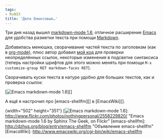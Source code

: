```yaml
---
tags:
- RuNIX
title: 'Дела Емаксовые…'
---
```


Три дня назад вышел [markdown-mode 1.6][], отличное расширение [Emacs][]
для удобства разметки текста при помощи [Markdown][].

Добавилась менюшка, сворачивание частей текста по заголовкам (как в
[org-mode][]), плюс автор добавил [мой код][] для проверки
неопределённых ссылок, некоторые изменения в подсветке синтаксиса
(теперь настройки шрифтов для этого можно менять при помощи
`M-x customize-group RET markdown-faces RET`).

Сворачивать куски текста в натуре удобно для больших текстов, как и
проверка ссылок:

[![Emacs markdown-mode 1.6][]][]

А ещё я настрочил про [emacs-shellfm][] в [EmacsWiki][].

  [markdown-mode 1.6]: http://jblevins.org/projects/markdown-mode/rev-1-6
  [Emacs]: http://dzhus.org/blog/entry/emacs-intro
    "«Начало пути к Emacs»"
  [Markdown]: http://dzhus.org/blog/entry/markdown-and-lightweight-markup
    "«Простая разметка текста для сайтов: Markdown»"
  [org-mode]: http://orgmode.org/
    "Org-Mode Homepage"
  [мой код]: http://dzhus.org/blog/entry/markdown-goodies
  [Emacs markdown-mode 1.6]: https://web.archive.org/web/20080612084643im_/http://farm4.static.flickr.com/3275/2558229820_fbd259fd9a_o.png
  {width="502" height="351"}
  [![Emacs markdown-mode 1.6][]]: http://www.flickr.com/photos/nothingpersonal/2558229820/
    "Emacs markdown-mode 1.6 by Sphinx The Geek, on Flickr"
  [emacs-shellfm]: http://dzhus.org/blog/entry/emacs-shellfm
    "Объявление emacs-shellfm"
  [EmacsWiki]: http://www.emacswiki.org/cgi-bin/wiki/emacs-shellfm
